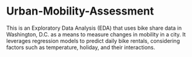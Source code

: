 # Urban-Mobility-Assessment
This is an Exploratory Data Analysis (EDA) that uses bike share data in Washington, D.C. as a means to measure changes in mobility in a city. It leverages regression models to predict daily bike rentals, considering factors such as temperature, holiday, and their interactions.


